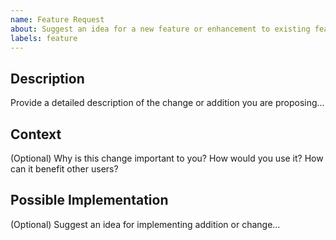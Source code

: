```yaml
---
name: Feature Request
about: Suggest an idea for a new feature or enhancement to existing features
labels: feature
---
```


## Description

Provide a detailed description of the change or addition you are proposing...

## Context

(Optional) Why is this change important to you? How would you use it? How can it benefit other users?

## Possible Implementation

(Optional) Suggest an idea for implementing addition or change...
